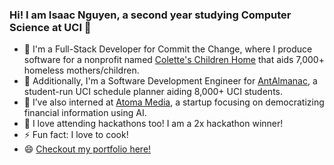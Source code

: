 ### Hi! I am Isaac Nguyen, a second year studying Computer Science at UCI 👋

- 👯 I'm a Full-Stack Developer for Commit the Change, where I produce software for a nonprofit named [Colette's Children Home](https://www.coletteschildrenshome.com/) that aids 7,000+ homeless mothers/children.
- 🌱 Additionally, I'm a Software Development Engineer for [AntAlmanac](https://antalmanac.com/), a student-run UCI schedule planner aiding 8,000+ UCI students.
- 🔭 I’ve also interned at [Atoma Media](https://www.joinatoma.com/), a startup focusing on democratizing financial information using AI.
- 🌱 I love attending hackathons too! I am a 2x hackathon winner!
- ⚡ Fun fact: I love to cook!
- 😄 [Checkout my portfolio here!](https://isaacnguyen.github.io/)
<!--
**IsaacNguyen/IsaacNguyen** is a ✨ _special_ ✨ repository because its `README.md` (this file) appears on your GitHub profile.

Here are some ideas to get you started:

-  ...
- 🌱 I’m currently learning ...
- 👯 I’m looking to collaborate on ...
- 🤔 I’m looking for help with ...
- 💬 Ask me about ...
- 📫 How to reach me: ...
- 😄 Pronouns: ...
-  ...
-->
